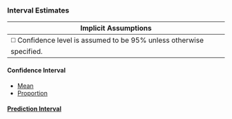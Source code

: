 ### Interval Estimates
| Implicit Assumptions |
| --- |
| :white_medium_square: Confidence level is assumed to be 95% unless otherwise specified. |
#### Confidence Interval
- [Mean](../[SC]-Descriptive-Analytics/[SC]-Sampling-and-Estimation/[M]-Confidence-Interval_Mean.md)
- [Proportion](../[SC]-Descriptive-Analytics/[SC]-Sampling-and-Estimation/[M]-Confidence-Interval_Proportion.md)
#### [Prediction Interval](../[SC]-Descriptive-Analytics/[SC]-Sampling-and-Estimation/[M]-Prediction-Interval.md)
